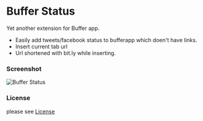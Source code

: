 # Buffer Status

Yet another extension for Buffer app.

* Easily add tweets/facebook status to bufferapp which doen't have links.
* Insert current tab url
* Url shortened with bit.ly while inserting.

### Screenshot

![Buffer Status](https://lh5.googleusercontent.com/-HmTHryD0Pl8/UQa7_2_Dz-I/AAAAAAAALOA/6WqQjSkqFzY/s800/buffer1.png)

### License
please see [License](https://github.com/revathskumar/bufferstatus/blob/master/License)
